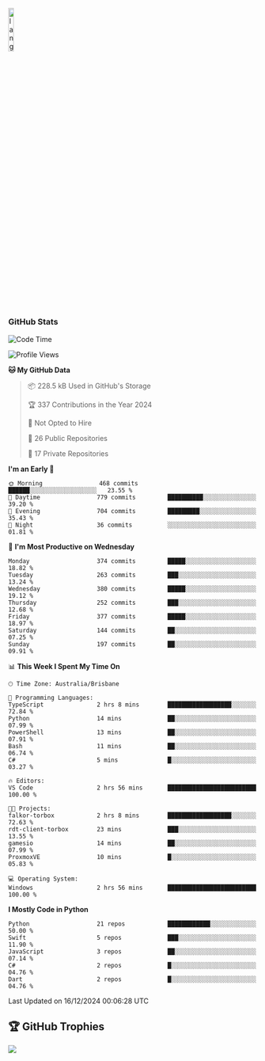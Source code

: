 <p align="left"><img width=15%" src="https://github.com/alansmathew/alansmathew/raw/master/lang.gif" alt="lang image here" /></p>

# <h3 align="left">GitHub Stats</h3>

<!--START_SECTION:waka-->
![Code Time](http://img.shields.io/badge/Code%20Time-524%20hrs%2048%20mins-blue)

![Profile Views](http://img.shields.io/badge/Profile%20Views-3-blue)

**🐱 My GitHub Data** 

> 📦 228.5 kB Used in GitHub's Storage 
 > 
> 🏆 337 Contributions in the Year 2024
 > 
> 🚫 Not Opted to Hire
 > 
> 📜 26 Public Repositories 
 > 
> 🔑 17 Private Repositories 
 > 
**I'm an Early 🐤** 

```text
🌞 Morning                468 commits         ██████░░░░░░░░░░░░░░░░░░░   23.55 % 
🌆 Daytime                779 commits         ██████████░░░░░░░░░░░░░░░   39.20 % 
🌃 Evening                704 commits         █████████░░░░░░░░░░░░░░░░   35.43 % 
🌙 Night                  36 commits          ░░░░░░░░░░░░░░░░░░░░░░░░░   01.81 % 
```
📅 **I'm Most Productive on Wednesday** 

```text
Monday                   374 commits         █████░░░░░░░░░░░░░░░░░░░░   18.82 % 
Tuesday                  263 commits         ███░░░░░░░░░░░░░░░░░░░░░░   13.24 % 
Wednesday                380 commits         █████░░░░░░░░░░░░░░░░░░░░   19.12 % 
Thursday                 252 commits         ███░░░░░░░░░░░░░░░░░░░░░░   12.68 % 
Friday                   377 commits         █████░░░░░░░░░░░░░░░░░░░░   18.97 % 
Saturday                 144 commits         ██░░░░░░░░░░░░░░░░░░░░░░░   07.25 % 
Sunday                   197 commits         ██░░░░░░░░░░░░░░░░░░░░░░░   09.91 % 
```


📊 **This Week I Spent My Time On** 

```text
🕑︎ Time Zone: Australia/Brisbane

💬 Programming Languages: 
TypeScript               2 hrs 8 mins        ██████████████████░░░░░░░   72.84 % 
Python                   14 mins             ██░░░░░░░░░░░░░░░░░░░░░░░   07.99 % 
PowerShell               13 mins             ██░░░░░░░░░░░░░░░░░░░░░░░   07.91 % 
Bash                     11 mins             ██░░░░░░░░░░░░░░░░░░░░░░░   06.74 % 
C#                       5 mins              █░░░░░░░░░░░░░░░░░░░░░░░░   03.27 % 

🔥 Editors: 
VS Code                  2 hrs 56 mins       █████████████████████████   100.00 % 

🐱‍💻 Projects: 
falkor-torbox            2 hrs 8 mins        ██████████████████░░░░░░░   72.63 % 
rdt-client-torbox        23 mins             ███░░░░░░░░░░░░░░░░░░░░░░   13.55 % 
gamesio                  14 mins             ██░░░░░░░░░░░░░░░░░░░░░░░   07.99 % 
ProxmoxVE                10 mins             █░░░░░░░░░░░░░░░░░░░░░░░░   05.83 % 

💻 Operating System: 
Windows                  2 hrs 56 mins       █████████████████████████   100.00 % 
```

**I Mostly Code in Python** 

```text
Python                   21 repos            ████████████░░░░░░░░░░░░░   50.00 % 
Swift                    5 repos             ███░░░░░░░░░░░░░░░░░░░░░░   11.90 % 
JavaScript               3 repos             ██░░░░░░░░░░░░░░░░░░░░░░░   07.14 % 
C#                       2 repos             █░░░░░░░░░░░░░░░░░░░░░░░░   04.76 % 
Dart                     2 repos             █░░░░░░░░░░░░░░░░░░░░░░░░   04.76 % 
```




 Last Updated on 16/12/2024 00:06:28 UTC
<!--END_SECTION:waka-->

## 🏆 GitHub Trophies

![](https://github-profile-trophy.vercel.app/?username=samh06&theme=discord&no-frame=true&no-bg=false&margin-w=4)
